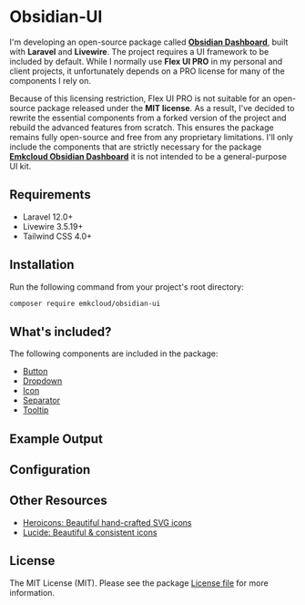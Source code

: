 # Obsidian-UI

I'm developing an open-source package called [**Obsidian Dashboard**](https://github.com/emkcloud/obsidian-dashboard), built with **Laravel** and **Livewire**. The project requires a UI framework to be included by default. While I normally use **Flex UI PRO** in my personal and client projects, it unfortunately depends on a PRO license for many of the components I rely on.

Because of this licensing restriction, Flex UI PRO is not suitable for an open-source package released under the **MIT license**. As a result, I've decided to rewrite the essential components from a forked version of the project and rebuild the advanced features from scratch. This ensures the package remains fully open-source and free from any proprietary limitations. I'll only include the components that are strictly necessary for the package [**Emkcloud Obsidian Dashboard**](https://github.com/emkcloud/obsidian-dashboard) it is not intended to be a general-purpose UI kit.

## Requirements

* Laravel 12.0+
* Livewire 3.5.19+
* Tailwind CSS 4.0+

## Installation

Run the following command from your project's root directory:

```bash
composer require emkcloud/obsidian-ui
```

## What's included?

The following components are included in the package:

* [Button](docs/contents/button.md)
* [Dropdown](docs/contents/dropdown.md)
* [Icon](docs/contents/icon.md)
* [Separator](docs/contents/separator.md)
* [Tooltip](docs/contents/tooltip.md)

## Example Output

## Configuration

## Other Resources

* [Heroicons: Beautiful hand-crafted SVG icons](https://heroicons.com/)
* [Lucide: Beautiful & consistent icons](https://lucide.dev/)

## License

The MIT License (MIT). Please see the package [License file](LICENSE) for more information.